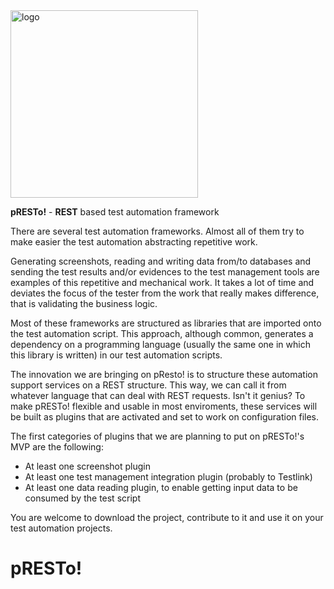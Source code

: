 <img src="https://user-images.githubusercontent.com/19194931/124039227-e5699f80-d9d8-11eb-824e-c7e895f16853.png" alt="logo" width="300"/>

<b>pRESTo!</b> - <b>REST</b> based test automation framework

There are several test automation frameworks. Almost all of them try to make easier the test automation abstracting repetitive work. 

Generating screenshots, reading and writing data from/to databases and sending the test results and/or evidences to the test management tools are examples of this repetitive and mechanical work. It takes a lot of time and deviates the focus of the tester from the work that really makes difference, that is validating the business logic.

Most of these frameworks are structured as libraries that are imported onto the test automation script. This approach, although common, generates a dependency on a programming language (usually the same one in which this library is written) in our test automation scripts.

The innovation we are bringing on pResto! is to structure these automation support services on a REST structure. This way, we can call it from whatever language that can deal with REST requests. Isn't it genius?
To make pRESTo! flexible and usable in most enviroments, these services will be built as plugins that are activated and set to work on configuration files. 

The first categories of plugins that we are planning to put on pRESTo!'s MVP are the following:
<ul>
  <li>At least one screenshot plugin</li>
  <li>At least one test management integration plugin (probably to Testlink)</li>
  <li>At least one data reading plugin, to enable getting input data to be consumed by the test script</li>
</ul>

You are welcome to download the project, contribute to it and use it on your test automation projects.

# pRESTo!
